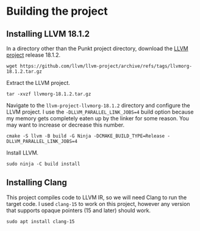 # Building the project

## Installing LLVM 18.1.2

In a directory other than the Punkt project directory, download the [LLVM project](https://github.com/llvm/llvm-project) release 18.1.2.

```
wget https://github.com/llvm/llvm-project/archive/refs/tags/llvmorg-18.1.2.tar.gz
```

Extract the LLVM project.

```
tar -xvzf llvmorg-18.1.2.tar.gz
```

Navigate to the `llvm-project-llvmorg-18.1.2` directory and configure the LLVM project. I use the `-DLLVM_PARALLEL_LINK_JOBS=4` build option because my memory gets completely eaten up by the linker for some reason. You may want to increase or decrease this number.

```
cmake -S llvm -B build -G Ninja -DCMAKE_BUILD_TYPE=Release -DLLVM_PARALLEL_LINK_JOBS=4
```

Install LLVM.

```
sudo ninja -C build install
```

## Installing Clang

This project compiles code to LLVM IR, so we will need Clang to run the target code. I used `clang-15` to work on this project, however any version that supports opaque pointers (15 and later) should work.

```
sudo apt install clang-15
```
